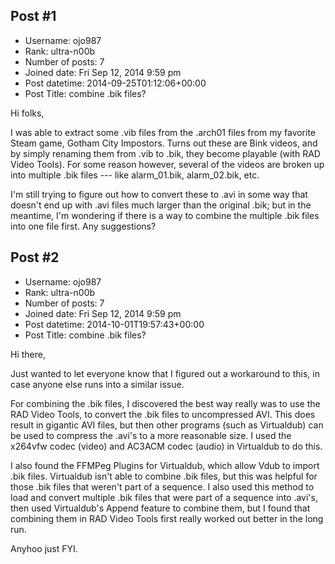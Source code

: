 ## Post #1
- Username: ojo987
- Rank: ultra-n00b
- Number of posts: 7
- Joined date: Fri Sep 12, 2014 9:59 pm
- Post datetime: 2014-09-25T01:12:06+00:00
- Post Title: combine .bik files?

Hi folks,

I was able to extract some .vib files from the .arch01 files from my favorite Steam game, Gotham City Impostors. Turns out these are Bink videos, and by simply renaming them from .vib to .bik, they become playable (with RAD Video Tools). For some reason however, several of the videos are broken up into multiple .bik files --- like alarm_01.bik, alarm_02.bik, etc. 

I'm still trying to figure out how to convert these to .avi in some way that doesn't end up with .avi files much larger than the original .bik; but in the meantime, I'm wondering if there is a way to combine the multiple .bik files into one file first. Any suggestions?
## Post #2
- Username: ojo987
- Rank: ultra-n00b
- Number of posts: 7
- Joined date: Fri Sep 12, 2014 9:59 pm
- Post datetime: 2014-10-01T19:57:43+00:00
- Post Title: combine .bik files?

Hi there,

Just wanted to let everyone know that I figured out a workaround to this, in case anyone else runs into a similar issue. 

For combining the .bik files, I discovered the best way really was to use the RAD Video Tools, to convert the .bik files to uncompressed AVI. This does result in gigantic AVI files, but then other programs (such as Virtualdub) can be used to compress the .avi's to a more reasonable size. I used the x264vfw codec (video) and AC3ACM codec (audio) in Virtualdub to do this.

I also found the FFMPeg Plugins for Virtualdub, which allow Vdub to import .bik files. Virtualdub isn't able to combine .bik files, but this was helpful for those .bik files that weren't part of a sequence. I also used this method to load and convert multiple .bik files that were part of a sequence into .avi's, then used Virtualdub's Append feature to combine them, but I found that combining them in RAD Video Tools first really worked out better in the long run. 

Anyhoo just FYI.
